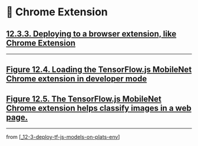 # 💊 Chrome Extension

## [**12.3.3.** Deploying to a browser extension, like Chrome Extension](https://livebook.manning.com/book/deep-learning-with-javascript/chapter-12/183)

---

## [**Figure 12.4.** Loading the TensorFlow.js MobileNet Chrome extension in developer mode](https://livebook.manning.com/book/deep-learning-with-javascript/chapter-12/ch12fig04)

## [**Figure 12.5.** The TensorFlow.js MobileNet Chrome extension helps classify images in a web page.](https://livebook.manning.com/book/deep-learning-with-javascript/chapter-12/ch12fig05)

---

from [[_12-3-deploy-tf-js-models-on-plats-env]]

[//begin]: # "Autogenerated link references for markdown compatibility"
[_12-3-deploy-tf-js-models-on-plats-env]: _12-3-deploy-tf-js-models-on-plats-env.md "💊 Deploy TF.js Model on on Plats Env"
[//end]: # "Autogenerated link references"
